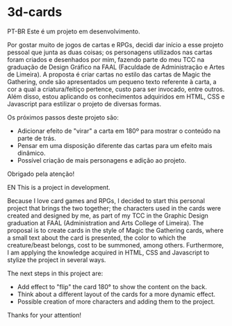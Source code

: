 # 3d-cards

PT-BR
Este é um projeto em desenvolvimento.

Por gostar muito de jogos de cartas e RPGs, decidi dar início a esse projeto pessoal que junta as duas coisas;
os personagens utilizados nas cartas foram criados e desenhados por mim, fazendo parte do meu TCC na graduação de Design Gráfico na FAAL (Faculdade de Administração e Artes de Limeira).
A proposta é criar cartas no estilo das cartas de Magic the Gathering, onde são apresentados um pequeno texto referente à carta, a cor a qual a criatura/feitiço pertence, custo para ser invocado, entre outros. Além disso, estou aplicando os conhecimentos adquiridos em HTML, CSS e Javascript para estilizar o projeto de diversas formas.

Os próximos passos deste projeto são:
- Adicionar efeito de "virar" a carta em 180º para mostrar o conteúdo na parte de trás.
- Pensar em uma disposição diferente das cartas para um efeito mais dinâmico.
- Possível criação de mais personagens e adição ao projeto.

Obrigado pela atenção!

EN
This is a project in development.

Because I love card games and RPGs, I decided to start this personal project that brings the two together;
the characters used in the cards were created and designed by me, as part of my TCC in the Graphic Design graduation at FAAL (Administration and Arts College of Limeira).
The proposal is to create cards in the style of Magic the Gathering cards, where a small text about the card is presented, the color to which the creature/beast belongs, cost to be summoned, among others. Furthermore, I am applying the knowledge acquired in HTML, CSS and Javascript to stylize the project in several ways.

The next steps in this project are:
- Add effect to "flip" the card 180° to show the content on the back.
- Think about a different layout of the cards for a more dynamic effect.
- Possible creation of more characters and adding them to the project.

Thanks for your attention!